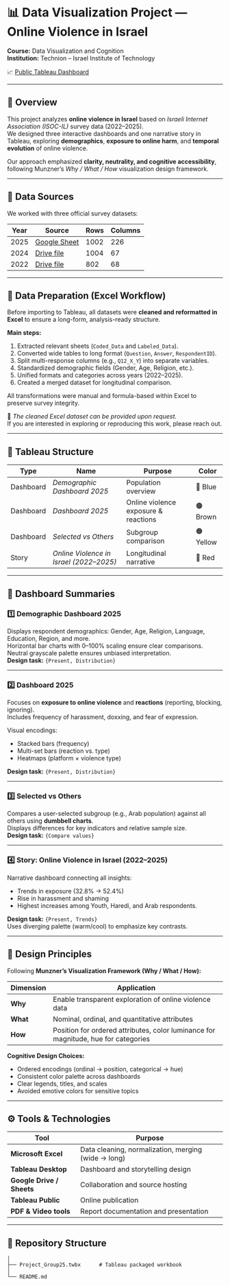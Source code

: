 # 📊 Data Visualization Project — Online Violence in Israel

**Course:** Data Visualization and Cognition  
**Institution:** Technion – Israel Institute of Technology  

📈 [Public Tableau Dashboard](https://public.tableau.com/views/Project_Group25/2025DemographicDashboard)  

---

## 🧭 Overview

This project analyzes **online violence in Israel** based on *Israeli Internet Association (ISOC-IL)* survey data (2022–2025).  
We designed three interactive dashboards and one narrative story in Tableau, exploring **demographics**, **exposure to online harm**, and **temporal evolution** of online violence.

Our approach emphasized **clarity, neutrality, and cognitive accessibility**, following Munzner’s *Why / What / How* visualization design framework.

---

## 📂 Data Sources

We worked with three official survey datasets:

| Year | Source | Rows | Columns |
|------|---------|-------|----------|
| 2025 | [Google Sheet](https://docs.google.com/spreadsheets/d/1buSatpfDOubuezXV6xscLYcVUfRx-G_n/edit?usp=drive_link) | 1002 | 226 |
| 2024 | [Drive file](https://drive.google.com/file/d/126oFvu3iCLlU2G4gUR1V2mRyA1ry0-Po/view?usp=drive_link) | 1004 | 67 |
| 2022 | [Drive file](https://drive.google.com/file/d/1m2T5nmTI_UkKYkKohGDH1BCbam1z03WA/view?usp=drive_link) | 802 | 68 |

---

## 🧮 Data Preparation (Excel Workflow)

Before importing to Tableau, all datasets were **cleaned and reformatted in Excel** to ensure a long-form, analysis-ready structure.

**Main steps:**
1. Extracted relevant sheets (`Coded_Data` and `Labeled_Data`).  
2. Converted wide tables to long format (`Question`, `Answer`, `RespondentID`).  
3. Split multi-response columns (e.g., `Q12_X_Y`) into separate variables.  
4. Standardized demographic fields (Gender, Age, Religion, etc.).  
5. Unified formats and categories across years (2022–2025).  
6. Created a merged dataset for longitudinal comparison.  

All transformations were manual and formula-based within Excel to preserve survey integrity.

📘 *The cleaned Excel dataset can be provided upon request.*  
If you are interested in exploring or reproducing this work, please reach out.

---

## 🧱 Tableau Structure

| Type | Name | Purpose | Color |
|------|------|----------|-------|
| Dashboard | *Demographic Dashboard 2025* | Population overview | 🔵 Blue |
| Dashboard | *Dashboard 2025* | Online violence exposure & reactions | 🟤 Brown |
| Dashboard | *Selected vs Others* | Subgroup comparison | 🟠 Yellow |
| Story | *Online Violence in Israel (2022–2025)* | Longitudinal narrative | 🔴 Red |

---

## 🎨 Dashboard Summaries

### 1️⃣ **Demographic Dashboard 2025**
Displays respondent demographics: Gender, Age, Religion, Language, Education, Region, and more.  
Horizontal bar charts with 0–100% scaling ensure clear comparisons.  
Neutral grayscale palette ensures unbiased interpretation.  
**Design task:** `{Present, Distribution}`

---

### 2️⃣ **Dashboard 2025**
Focuses on **exposure to online violence** and **reactions** (reporting, blocking, ignoring).  
Includes frequency of harassment, doxxing, and fear of expression.

Visual encodings:
- Stacked bars (frequency)
- Multi-set bars (reaction vs. type)
- Heatmaps (platform × violence type)  

**Design task:** `{Present, Distribution}`

---

### 3️⃣ **Selected vs Others**
Compares a user-selected subgroup (e.g., Arab population) against all others using **dumbbell charts**.  
Displays differences for key indicators and relative sample size.  
**Design task:** `{Compare values}`

---

### 4️⃣ **Story: Online Violence in Israel (2022–2025)**
Narrative dashboard connecting all insights:  
- Trends in exposure (32.8% → 52.4%)  
- Rise in harassment and shaming  
- Highest increases among Youth, Haredi, and Arab respondents.  

**Design task:** `{Present, Trends}`  
Uses diverging palette (warm/cool) to emphasize key contrasts.

---

## 🧠 Design Principles

Following **Munzner’s Visualization Framework (Why / What / How):**

| Dimension | Application |
|------------|--------------|
| **Why** | Enable transparent exploration of online violence data |
| **What** | Nominal, ordinal, and quantitative attributes |
| **How** | Position for ordered attributes, color luminance for magnitude, hue for categories |

**Cognitive Design Choices:**
- Ordered encodings (ordinal → position, categorical → hue)  
- Consistent color palette across dashboards  
- Clear legends, titles, and scales  
- Avoided emotive colors for sensitive topics  

---

## ⚙️ Tools & Technologies

| Tool | Purpose |
|------|----------|
| **Microsoft Excel** | Data cleaning, normalization, merging (wide → long) |
| **Tableau Desktop** | Dashboard and storytelling design |
| **Google Drive / Sheets** | Collaboration and source hosting |
| **Tableau Public** | Online publication |
| **PDF & Video tools** | Report documentation and presentation |

---

## 📁 Repository Structure

```text
│
├── Project_Group25.twbx      # Tableau packaged workbook
│
└── README.md
